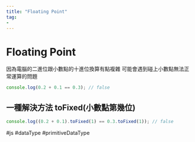 ```yaml
---
title: "Floating Point"
tag: 
- 
---
```

# Floating Point
因為電腦的二進位跟小數點的十進位換算有點複雜
可能會遇到碰上小數點無法正常運算的問題
```js
console.log(0.2 + 0.1 == 0.3); // false 
```

## 一種解決方法 toFixed(小數點第幾位)
```js
console.log((0.2 + 0.1).toFixed(1) == 0.3.toFixed(1)); // false 
```
#js #dataType #primitiveDataType